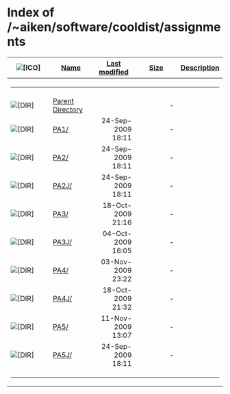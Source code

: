 # Index of /~aiken/software/cooldist/assignments

<table>
<colgroup>
<col style="width: 20%" />
<col style="width: 20%" />
<col style="width: 20%" />
<col style="width: 20%" />
<col style="width: 20%" />
</colgroup>
<thead>
<tr>
<th><img src="/icons/blank.gif" alt="[ICO]" /></th>
<th><a href="?C=N;O=D">Name</a></th>
<th><a href="?C=M;O=A">Last modified</a></th>
<th><a href="?C=S;O=A">Size</a></th>
<th><a href="?C=D;O=A">Description</a></th>
</tr>
</thead>
<tbody>
<tr>
<th colspan="5"><hr /></th>
</tr>
&#10;<tr>
<td data-valign="top"><img src="/icons/back.gif" alt="[DIR]" /></td>
<td><a href="/~aiken/software/cooldist/">Parent Directory</a></td>
<td> </td>
<td style="text-align: right;">-</td>
<td> </td>
</tr>
<tr>
<td data-valign="top"><img src="/icons/folder.gif" alt="[DIR]" /></td>
<td><a href="PA1/">PA1/</a></td>
<td style="text-align: right;">24-Sep-2009 18:11</td>
<td style="text-align: right;">-</td>
<td> </td>
</tr>
<tr>
<td data-valign="top"><img src="/icons/folder.gif" alt="[DIR]" /></td>
<td><a href="PA2/">PA2/</a></td>
<td style="text-align: right;">24-Sep-2009 18:11</td>
<td style="text-align: right;">-</td>
<td> </td>
</tr>
<tr>
<td data-valign="top"><img src="/icons/folder.gif" alt="[DIR]" /></td>
<td><a href="PA2J/">PA2J/</a></td>
<td style="text-align: right;">24-Sep-2009 18:11</td>
<td style="text-align: right;">-</td>
<td> </td>
</tr>
<tr>
<td data-valign="top"><img src="/icons/folder.gif" alt="[DIR]" /></td>
<td><a href="PA3/">PA3/</a></td>
<td style="text-align: right;">18-Oct-2009 21:16</td>
<td style="text-align: right;">-</td>
<td> </td>
</tr>
<tr>
<td data-valign="top"><img src="/icons/folder.gif" alt="[DIR]" /></td>
<td><a href="PA3J/">PA3J/</a></td>
<td style="text-align: right;">04-Oct-2009 16:05</td>
<td style="text-align: right;">-</td>
<td> </td>
</tr>
<tr>
<td data-valign="top"><img src="/icons/folder.gif" alt="[DIR]" /></td>
<td><a href="PA4/">PA4/</a></td>
<td style="text-align: right;">03-Nov-2009 23:22</td>
<td style="text-align: right;">-</td>
<td> </td>
</tr>
<tr>
<td data-valign="top"><img src="/icons/folder.gif" alt="[DIR]" /></td>
<td><a href="PA4J/">PA4J/</a></td>
<td style="text-align: right;">18-Oct-2009 21:32</td>
<td style="text-align: right;">-</td>
<td> </td>
</tr>
<tr>
<td data-valign="top"><img src="/icons/folder.gif" alt="[DIR]" /></td>
<td><a href="PA5/">PA5/</a></td>
<td style="text-align: right;">11-Nov-2009 13:07</td>
<td style="text-align: right;">-</td>
<td> </td>
</tr>
<tr>
<td data-valign="top"><img src="/icons/folder.gif" alt="[DIR]" /></td>
<td><a href="PA5J/">PA5J/</a></td>
<td style="text-align: right;">24-Sep-2009 18:11</td>
<td style="text-align: right;">-</td>
<td> </td>
</tr>
<tr>
<td colspan="5"><hr /></td>
</tr>
</tbody>
</table>
